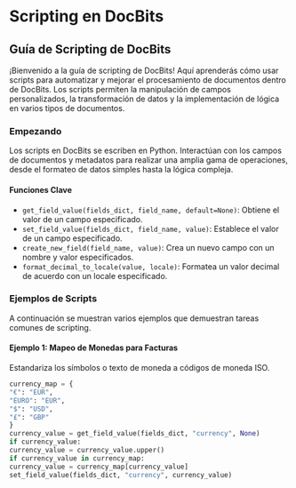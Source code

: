 # Scripting en DocBits

## Guía de Scripting de DocBits

¡Bienvenido a la guía de scripting de DocBits! Aquí aprenderás cómo usar scripts para automatizar y mejorar el procesamiento de documentos dentro de DocBits. Los scripts permiten la manipulación de campos personalizados, la transformación de datos y la implementación de lógica en varios tipos de documentos.

### Empezando

Los scripts en DocBits se escriben en Python. Interactúan con los campos de documentos y metadatos para realizar una amplia gama de operaciones, desde el formateo de datos simples hasta la lógica compleja.

#### Funciones Clave

* `get_field_value(fields_dict, field_name, default=None)`: Obtiene el valor de un campo especificado.
* `set_field_value(fields_dict, field_name, value)`: Establece el valor de un campo especificado.
* `create_new_field(field_name, value)`: Crea un nuevo campo con un nombre y valor especificados.
* `format_decimal_to_locale(value, locale)`: Formatea un valor decimal de acuerdo con un locale especificado.

### Ejemplos de Scripts

A continuación se muestran varios ejemplos que demuestran tareas comunes de scripting.

#### Ejemplo 1: Mapeo de Monedas para Facturas

Estandariza los símbolos o texto de moneda a códigos de moneda ISO.
```python
currency_map = {
"€": "EUR",
"EURO": "EUR",
"$": "USD",
"£": "GBP"
}
currency_value = get_field_value(fields_dict, "currency", None)
if currency_value:
currency_value = currency_value.upper()
if currency_value in currency_map:
currency_value = currency_map[currency_value]
set_field_value(fields_dict, "currency", currency_value)
```

